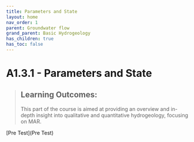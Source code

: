 ```yaml
---
title: Parameters and State
layout: home
nav_order: 1
parent: Groundwater flow
grand_parent: Basic Hydrogeology
has_children: true
has_toc: false
---
```


<script
  src="https://cdn.mathjax.org/mathjax/latest/MathJax.js?config=TeX-AMS-MML_HTMLorMML"
  type="text/javascript">
</script>

# A1.3.1 - Parameters and State


> ## Learning Outcomes:
>
> This part of the course is aimed at providing an overview and in-depth insight into qualitative and quantitative hydrogeology, focusing on MAR.



[Pre Test](Pre Test)

